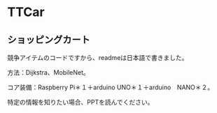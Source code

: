 # TTCar
## ショッピングカート
競争アイテムのコードですから、readmeは日本語で書きました。
<br>

方法：Dijkstra、MobileNet。
<br>

コア装備：Raspberry Pi＊１＋arduino UNO＊１＋arduino　NANO＊２。
<br>

特定の情報を知りたい場合、PPTを読んでください。
